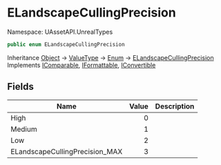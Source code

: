 # ELandscapeCullingPrecision

Namespace: UAssetAPI.UnrealTypes

```csharp
public enum ELandscapeCullingPrecision
```

Inheritance [Object](https://docs.microsoft.com/en-us/dotnet/api/system.object) → [ValueType](https://docs.microsoft.com/en-us/dotnet/api/system.valuetype) → [Enum](https://docs.microsoft.com/en-us/dotnet/api/system.enum) → [ELandscapeCullingPrecision](./uassetapi.unrealtypes.elandscapecullingprecision.md)<br>
Implements [IComparable](https://docs.microsoft.com/en-us/dotnet/api/system.icomparable), [IFormattable](https://docs.microsoft.com/en-us/dotnet/api/system.iformattable), [IConvertible](https://docs.microsoft.com/en-us/dotnet/api/system.iconvertible)

## Fields

| Name | Value | Description |
| --- | --: | --- |
| High | 0 |  |
| Medium | 1 |  |
| Low | 2 |  |
| ELandscapeCullingPrecision_MAX | 3 |  |
